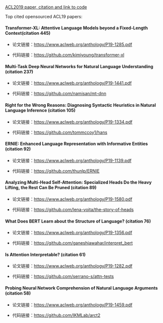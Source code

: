 
[ACL2019 paper, citation and link to code](https://github.com/zhaoguangxiang/NLP-Conferences-Code/blob/master/ACL/2019/ACL2019.md)

Top cited opensourced ACL19 papers:
#### Transformer-XL: Attentive Language Models beyond a Fixed-Length Context(citation 445)

+ 论文链接：https://www.aclweb.org/anthology/P19-1285.pdf

+ 代码链接：https://github.com/kimiyoung/transformer-xl

#### Multi-Task Deep Neural Networks for Natural Language Understanding (citation 237)

+ 论文链接：https://www.aclweb.org/anthology/P19-1441.pdf

+ 代码链接：https://github.com/namisan/mt-dnn

#### Right for the Wrong Reasons: Diagnosing Syntactic Heuristics in Natural Language Inference (citation 105)

+ 论文链接：https://www.aclweb.org/anthology/P19-1334.pdf

+ 代码链接：https://github.com/tommccoy1/hans

#### ERNIE: Enhanced Language Representation with Informative Entities (citation 92)

+ 论文链接：https://www.aclweb.org/anthology/P19-1139.pdf

+ 代码链接：https://github.com/thunlp/ERNIE

#### Analyzing Multi-Head Self-Attention: Specialized Heads Do the Heavy Lifting, the Rest Can Be Pruned (citation 89)

+ 论文链接：https://www.aclweb.org/anthology/P19-1580.pdf

+ 代码链接：https://github.com/lena-voita/the-story-of-heads

#### What Does BERT Learn about the Structure of Language? (citation 76)

+ 论文链接：https://www.aclweb.org/anthology/P19-1356.pdf

+ 代码链接：https://github.com/ganeshjawahar/interpret_bert

#### Is Attention Interpretable? (citation 61)

+ 论文链接：https://www.aclweb.org/anthology/P19-1282.pdf

+ 代码链接：https://github.com/serrano-s/attn-tests

#### Probing Neural Network Comprehension of Natural Language Arguments (citation 58)

+ 论文链接：https://www.aclweb.org/anthology/P19-1459.pdf

+ 代码链接：https://github.com/IKMLab/arct2
